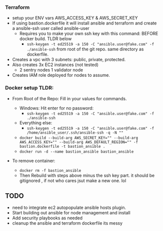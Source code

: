 ### Terraform
- setup your ENV vars AWS_ACCESS_KEY & AWS_SECRET_KEY
- If using bastion.dockerfile it will install ansible and terraform and create a ansible-ssh user called ansible-user
    - Requires you to make your own ssh key with this command: BEFORE docker build. TLDR below
        - ``` ssh-keygen -t ed25519 -a 150 -C "ansible.user@fake.com" -f ./ansible-ssh ``` from root of the git repo. same directory as dockerfile.
- Creates a vpc with 3 subnets: public, private, protected.
- Also creates 3x EC2 instances (not tested) 
    - 2 sentry nodes 1 validator node
- Creates IAM role deployed for nodes to assume.

### Docker setup TLDR:
- From Root of the Repo:  Fill in your values for commands.
    - Windows: Hit enter for no password:
        - ``` ssh-keygen -t ed25519 -a 150 -C "ansible.user@fake.com" -f ./ansible-ssh ```
    - Everything else:
        - ``` ssh-keygen -t ed25519 -a 150 -C "ansible.user@fake.com" -f /home/ansible_user/.ssh/ansible-ssh -q -N "" ```
    - ``` docker build --build-arg AWS_SECRET_KEY="" --build-arg AWS_ACCESS_KEY="" --build-arg AWS_DEFAULT_REGION="" -f bastion.dockerfile -t bastion_ansible . ```
    - ``` docker run -d --name bastion_ansible bastion_ansible ```

- To remove container:
    - ``` docker rm -f bastion_ansible ```
    - Then Rebuild with steps above minus the ssh key part. it should be gitignored , if not who cares jsut make a new one. lol

## TODO
- need to integrate ec2 autopopulate ansible hosts plugin.
- Start building out ansible for node management and install
- Add security playbooks as needed
- cleanup the ansible and terraform dockerfile its messy